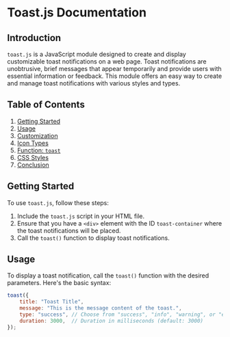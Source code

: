 # Toast.js Documentation

## Introduction

`toast.js` is a JavaScript module designed to create and display customizable toast notifications on a web page. Toast notifications are unobtrusive, brief messages that appear temporarily and provide users with essential information or feedback. This module offers an easy way to create and manage toast notifications with various styles and types.

## Table of Contents

1. [Getting Started](#getting-started)
2. [Usage](#usage)
3. [Customization](#customization)
4. [Icon Types](#icon-types)
5. [Function: `toast`](#function-toast)
6. [CSS Styles](#css-styles)
7. [Conclusion](#conclusion)

## Getting Started

To use `toast.js`, follow these steps:

1. Include the `toast.js` script in your HTML file.
2. Ensure that you have a `<div>` element with the ID `toast-container` where the toast notifications will be placed.
3. Call the `toast()` function to display toast notifications.

## Usage

To display a toast notification, call the `toast()` function with the desired parameters. Here's the basic syntax:

```javascript
toast({
    title: "Toast Title",
    message: "This is the message content of the toast.",
    type: "success", // Choose from "success", "info", "warning", or "error"
    duration: 3000,  // Duration in milliseconds (default: 3000)
});
